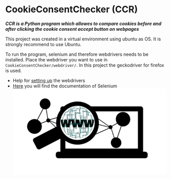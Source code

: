 # CookieConsentChecker (CCR)

_**CCR is a Python program which allowes to compare cookies before and after clicking the cookie consent accept button on webpages**_

This project was created in a virtual environment using ubuntu as OS. It is strongly recommend to use Ubuntu.

To run the program, selenium and therefore webdrivers needs to be installed.
Place the webdriver you want to use in `CookieConsentChecker/webdriver/`.
In this project the geckodriver for firefox is used.

- Help for [setting up](https://www.selenium.dev/documentation/en/webdriver/driver_requirements/) the webdrivers
- [Here](https://selenium-python.readthedocs.io/) you will find the documentation of Selenium
![](data/pic.png)


